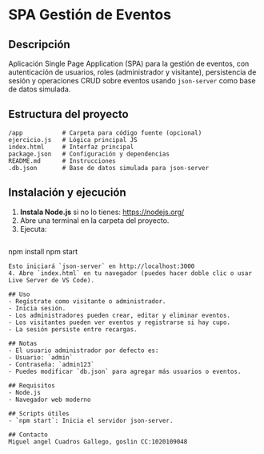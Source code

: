 # SPA Gestión de Eventos

## Descripción
Aplicación Single Page Application (SPA) para la gestión de eventos, con autenticación de usuarios, roles (administrador y visitante), persistencia de sesión y operaciones CRUD sobre eventos usando `json-server` como base de datos simulada.

## Estructura del proyecto
```
/app           # Carpeta para código fuente (opcional)
ejercicio.js   # Lógica principal JS
index.html     # Interfaz principal
package.json   # Configuración y dependencias
README.md      # Instrucciones
.db.json       # Base de datos simulada para json-server
```

## Instalación y ejecución
1. **Instala Node.js** si no lo tienes: https://nodejs.org/
2. Abre una terminal en la carpeta del proyecto.
3. Ejecuta:
   ```
npm install
npm start
   ```
   Esto iniciará `json-server` en http://localhost:3000
4. Abre `index.html` en tu navegador (puedes hacer doble clic o usar Live Server de VS Code).

## Uso
- Regístrate como visitante o administrador.
- Inicia sesión.
- Los administradores pueden crear, editar y eliminar eventos.
- Los visitantes pueden ver eventos y registrarse si hay cupo.
- La sesión persiste entre recargas.

## Notas
- El usuario administrador por defecto es:
  - Usuario: `admin`
  - Contraseña: `admin123`
- Puedes modificar `db.json` para agregar más usuarios o eventos.

## Requisitos
- Node.js
- Navegador web moderno

## Scripts útiles
- `npm start`: Inicia el servidor json-server.

## Contacto
Miguel angel Cuadros Gallego, goslin CC:1020109048
